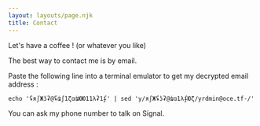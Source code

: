 ```yaml
---
layout: layouts/page.njk
title: Contact
---
```

Let's have a coffee ! (or whatever you like)

The best way to contact me is by email.

Paste the following line into a terminal emulator to get my decrypted email address :

`echo 'ʢяʃЖʖʡ@ʢʥʃ1ζɑʥЮЮ11λʡ1ʄ' | sed 'y/яʃЖʢʖʡ@ʥɑ1λʄЮζ/yrdmin@oce.tf-/'`

You can ask my phone number to talk on Signal.